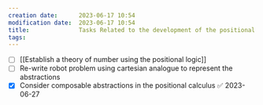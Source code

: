 ```yaml
---
creation date:		2023-06-17 10:54
modification date:	2023-06-17 10:54
title: 				Tasks Related to the development of the positional calculus
tags:
---
```

- [ ] [[Establish a theory of number using the positional logic]]
- [ ] Re-write robot problem using cartesian analogue to represent the abstractions
- [x] Consider composable abstractions in the positional calculus ✅ 2023-06-27
